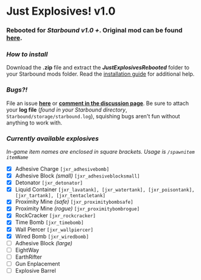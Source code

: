# **Just Explosives!** v1.0
### Rebooted for *Starbound v1.0 +*. Original mod can be found [**here**](http://community.playstarbound.com/resources/just-explosives.1970/).

### **_How to install_**

Download the **.zip** file and extract the **_JustExplosivesRebooted_** folder to your Starbound mods folder. Read the [installation guide](http://community.playstarbound.com/threads/installing-mods-for-starbound-1-0.118081/) for additional help.

### **_Bugs?!_**

File an issue [**here**](https://github.com/jd-x/JustExplosivesRebooted/issues/new) or [**comment in the discussion page**](http://community.playstarbound.com/threads/justexplosives-rebooted.125826/). Be sure to attach your **log file** (_found in your Starbound directory_, `Starbound/storage/starbound.log`), squishing bugs aren't fun without anything to work with.

### **_Currently available explosives_**
*In-game item names are enclosed in square brackets. Usage is `/spawnitem itemName`*

- [X] Adhesive Charge `[jxr_adhesivebomb]`
- [X] Adhesive Block *(small)* `[jxr_adhesiveblocksmall]`
- [X] Detonator `[jxr_detonator]`
- [X] Liquid Container `[jxr_lavatank], [jxr_watertank], [jxr_poisontank], [jxr_tartank], [jxr_tentacletank]`
- [X] Proximity Mine *(safe)*  `[jxr_proximitybombsafe]`
- [X] Proximity Mine *(rogue)*  `[jxr_proximitybombrogue]`
- [X] RockCracker `[jxr_rockcracker]`
- [X] Time Bomb `[jxr_timebomb]`
- [X] Wall Piercer `[jxr_wallpiercer]`
- [X] Wired Bomb `[jxr_wiredbomb]`
- [ ] Adhesive Block *(large)*
- [ ] EightWay
- [ ] EarthRifter
- [ ] Gun Enplacement
- [ ] Explosive Barrel
